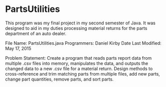 # PartsUtilities
This program was my final project in my second semester of Java. It was
designed to aid in my duties processing material returns for the parts
department of an auto dealer.

   File Name:          PartsUtilities.java
   Programmers:        Daniel Kirby
   Date Last Modified: May 17, 2015

   Problem Statement: Create a program that reads parts report data from
   multiple .csv files into memory, manipulates the data, and outputs the
   changed data to a new .csv file for a material return. Design methods to
   cross-reference and trim matching parts from multiple files, add new
   parts, change part quantities, remove parts, and sort parts.
